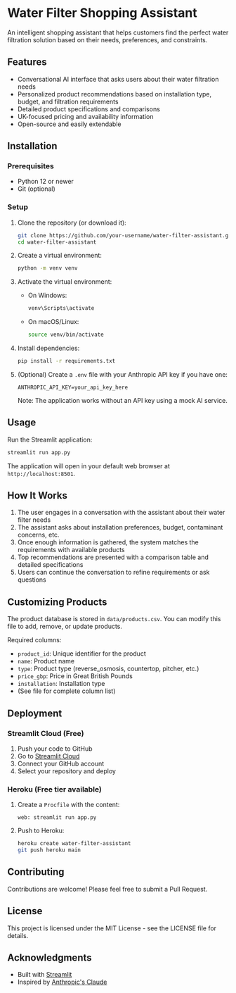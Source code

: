# Water Filter Shopping Assistant

An intelligent shopping assistant that helps customers find the perfect water filtration solution based on their needs, preferences, and constraints.

## Features

- Conversational AI interface that asks users about their water filtration needs
- Personalized product recommendations based on installation type, budget, and filtration requirements
- Detailed product specifications and comparisons
- UK-focused pricing and availability information
- Open-source and easily extendable

## Installation

### Prerequisites

- Python 12 or newer
- Git (optional)

### Setup

1. Clone the repository (or download it):
   ```bash
   git clone https://github.com/your-username/water-filter-assistant.git
   cd water-filter-assistant
   ```

2. Create a virtual environment:
   ```bash
   python -m venv venv
   ```

3. Activate the virtual environment:
   - On Windows:
     ```bash
     venv\Scripts\activate
     ```
   - On macOS/Linux:
     ```bash
     source venv/bin/activate
     ```

4. Install dependencies:
   ```bash
   pip install -r requirements.txt
   ```

5. (Optional) Create a `.env` file with your Anthropic API key if you have one:
   ```
   ANTHROPIC_API_KEY=your_api_key_here
   ```
   Note: The application works without an API key using a mock AI service.

## Usage

Run the Streamlit application:

```bash
streamlit run app.py
```

The application will open in your default web browser at `http://localhost:8501`.

## How It Works

1. The user engages in a conversation with the assistant about their water filter needs
2. The assistant asks about installation preferences, budget, contaminant concerns, etc.
3. Once enough information is gathered, the system matches the requirements with available products
4. Top recommendations are presented with a comparison table and detailed specifications
5. Users can continue the conversation to refine requirements or ask questions

## Customizing Products

The product database is stored in `data/products.csv`. You can modify this file to add, remove, or update products.

Required columns:
- `product_id`: Unique identifier for the product
- `name`: Product name
- `type`: Product type (reverse_osmosis, countertop, pitcher, etc.)
- `price_gbp`: Price in Great British Pounds
- `installation`: Installation type
- (See file for complete column list)

## Deployment

### Streamlit Cloud (Free)

1. Push your code to GitHub
2. Go to [Streamlit Cloud](https://streamlit.io/cloud)
3. Connect your GitHub account
4. Select your repository and deploy

### Heroku (Free tier available)

1. Create a `Procfile` with the content:
   ```
   web: streamlit run app.py
   ```

2. Push to Heroku:
   ```bash
   heroku create water-filter-assistant
   git push heroku main
   ```

## Contributing

Contributions are welcome! Please feel free to submit a Pull Request.

## License

This project is licensed under the MIT License - see the LICENSE file for details.

## Acknowledgments

- Built with [Streamlit](https://streamlit.io/)
- Inspired by [Anthropic's Claude](https://www.anthropic.com/claude)
